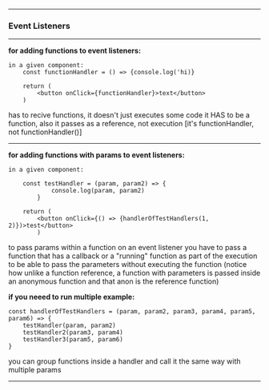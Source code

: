 --------------------------------------------------------------
### Event Listeners
--------------------------------------------------------------

**for adding functions to event listeners:**

    in a given component:
        const functionHandler = () => {console.log('hi)}

        return (
            <button onClick={functionHandler}>text</button>
        ) 
        
has to recive functions, it doesn't just executes some code it HAS to be a function, also it passes as a reference, not execution [it's functionHandler, not functionHandler()] 

--------------------------------------------------------------

**for adding functions with params to event listeners:**

    in a given component: 

        const testHandler = (param, param2) => {
                console.log(param, param2)
            }

        return (
            <button onClick={() => {handlerOfTestHandlers(1, 2)})>test</button>
            ) 
            
to pass params within a function on an event listener you have to pass a function that has a callback or a "running" function as part of the execution to be able to pass the parameters without executing the function (notice how unlike a function reference, a function with parameters is passed inside an anonymous function and that anon is the reference function)

**if you neeed to run multiple example:**

    const handlerOfTestHandlers = (param, param2, param3, param4, param5, param6) => {
        testHandler(param, param2)
        testHandler2(param3, param4)
        testHandler3(param5, param6)
    } 
    
you can group functions inside a handler and call it the same way with multiple params

--------------------------------------------------------------

